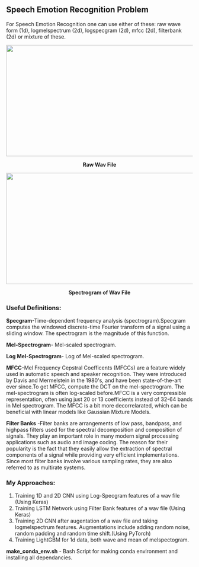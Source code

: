 ## Speech Emotion Recognition Problem

For Speech Emotion Recognition one can use either of these: raw wave form (1d), logmelspectrum (2d), logspecgram (2d), mfcc (2d), filterbank (2d) or mixture of these.

<p align="center">
<img width="1400" height="300" src="https://github.com/Sreyan88/MIDASS-IIITD/blob/master/Speech%20Emotion%20Problem/Extra/wave.PNG">
</p>

<p align="center">
<b>Raw Wav File</b>
</p>

<p align="center">
<img width="1400" height="300" src="https://github.com/Sreyan88/MIDASS-IIITD/blob/master/Speech%20Emotion%20Problem/Extra/spectrogram.PNG">
</p>

<p align="center">
<b>Spectrogram of Wav File</b>
</p>

### Useful Definitions:
<b>Specgram</b>-Time-dependent frequency analysis (spectrogram).Specgram computes the windowed discrete-time Fourier transform of a signal using a sliding window. The spectrogram is the magnitude of this function.

<b>Mel-Spectrogram</b>- Mel-scaled spectrogram.

<b>Log Mel-Spectrogram</b>- Log of Mel-scaled spectrogram.

<b>MFCC</b>-Mel Frequency Cepstral Coefficents (MFCCs) are a feature widely used in automatic speech and speaker recognition. They were introduced by Davis and Mermelstein in the 1980's, and have been state-of-the-art ever since.To get MFCC, compute the DCT on the mel-spectrogram. The mel-spectrogram is often log-scaled before.MFCC is a very compressible representation, often using just 20 or 13 coefficients instead of 32-64 bands in Mel spectrogram. The MFCC is a bit more decorrelarated, which can be beneficial with linear models like Gaussian Mixture Models.

<b>Filter Banks</b> -Filter banks are arrangements of low pass, bandpass, and highpass filters used for the spectral decomposition and composition of signals. They play an important role in many modern signal processing applications such as audio and image coding. The reason for their popularity is the fact that they easily allow the extraction of spectral components of a signal while providing very efficient implementations. Since most filter banks involve various sampling rates, they are also referred to as multirate systems.

### My Approaches:
1. Training 1D and 2D CNN using Log-Specgram features of a wav file (Using Keras)
2. Training LSTM Network using Filter Bank features of a wav file (Using Keras)
3. Training 2D CNN after augentation of a wav file and taking logmelspectrum features. Augmentations include adding random noise, random padding and random time shift.(Using PyTorch)
4. Training LightGBM for 1d data, both wave and mean of melspectogram.

<b>make_conda_env.sh</b> - Bash Script for making conda environment and installing all dependancies.

